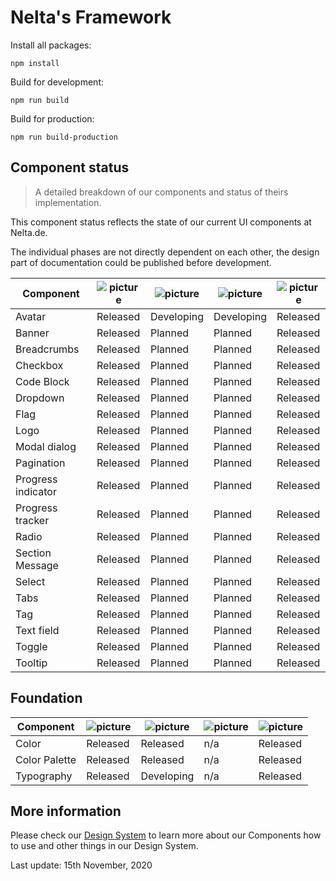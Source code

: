 # Nelta's Framework

Install all packages:

```
npm install
```

Build for development:
```
npm run build
```

Build for production:
```
npm run build-production
```

## Component status
> A detailed breakdown of our components and status of theirs implementation.

This component status reflects the state of our current UI components at Nelta.de.

The individual phases are not directly dependent on each other, the design part of documentation could be published before development.

|   Component	|   ![picture](https://img.icons8.com/ios/30/11173D/adobe-xd.png)	|   ![picture](https://img.icons8.com/ios-filled/30/11173D/sass.png)|![picture](https://img.icons8.com/ios/30/11173D/javascript.png)	|   ![picture](https://img.icons8.com/wired/30/11173D/new-document.png)	|
|---	|---	|---	|---	|---	|
|Avatar |   Released	| Developing  | Developing   | Released |
|Banner |   Released	| Planned  | Planned  | Released |
|Breadcrumbs |   Released	| Planned  | Planned  | Released |
|Checkbox |   Released	| Planned  | Planned  | Released |
|Code Block |   Released	| Planned   | Planned | Released |
|Dropdown |   Released	| Planned   | Planned | Released |
|Flag |   Released	| Planned   | Planned | Released |
|Logo |   Released	| Planned   | Planned | Released |
|Modal dialog |   Released	| Planned   | Planned | Released |
|Pagination |   Released	| Planned   | Planned | Released |
|Progress indicator |   Released	| Planned  | Planned  | Released |
|Progress tracker |   Released	| Planned   | Planned | Released |
|Radio |   Released	| Planned   | Planned | Released |
|Section Message |   Released	| Planned   | Planned | Released |
|Select |   Released	| Planned   | Planned | Released |
|Tabs |   Released	| Planned   | Planned | Released |
|Tag |   Released	| Planned   | Planned | Released |
|Text field |   Released	| Planned   | Planned | Released |
|Toggle |   Released	| Planned   | Planned | Released |
|Tooltip |   Released	| Planned   | Planned | Released |


## Foundation

|   Component	|   ![picture](https://img.icons8.com/ios/30/11173D/adobe-xd.png)	|   ![picture](https://img.icons8.com/ios-filled/30/11173D/sass.png)|![picture](https://img.icons8.com/ios/30/11173D/javascript.png)	|   ![picture](https://img.icons8.com/wired/30/11173D/new-document.png)	|
|---	|---	|---	|---	|---	|
| Color | Released | Released | n/a | Released|
| Color Palette | Released | Released | n/a | Released|
| Typography | Released| Developing| n/a | Released |


## More information

Please check our [Design System](http://design.nelta.de) to learn more about our Components how to use and other things in our Design System.

Last update: 15th November, 2020